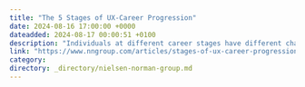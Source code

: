 ```yaml
---
title: "The 5 Stages of UX-Career Progression"
date: 2024-08-16 17:00:00 +0000
dateadded: 2024-08-17 00:00:51 +0100
description: "Individuals at different career stages have different challenges, opportunities, and ways to level up."
link: "https://www.nngroup.com/articles/stages-of-ux-career-progression/"
category:
directory: _directory/nielsen-norman-group.md
---
```

